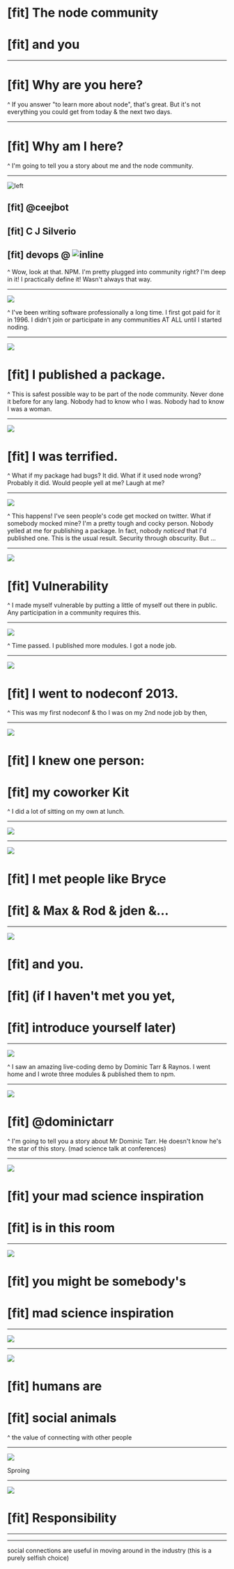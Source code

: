 
# [fit] The node community
# [fit] and you

---

# [fit] Why are you here?

^ If you answer "to learn more about node", that's great. But it's not everything you could get from today & the next two days.

---

# [fit] Why am I here?

^ I'm going to tell you a story about me and the node community.

---

![left](assets/bumper2_nasa_big.jpg)

## [fit] @ceejbot
## [fit] C J Silverio
## [fit] devops @ ![inline](assets/npm.png)

^ Wow, look at that. NPM. I'm pretty plugged into community right? I'm deep in it! I practically define it! Wasn't always that way.

---

![](/Users/ceej/Dropbox/projects/Talks/community-and-you/assets/cat-island-3.jpg)

^ I've been writing software professionally a long time. I first got paid for it in 1996. I didn't join or participate in any communities AT ALL until I started noding.

---

![](/Users/ceej/Dropbox/projects/Talks/community-and-you/assets/cat-island-3.jpg)

# [fit] I published a package.

^ This is safest possible way to be part of the node community. Never done it before for any lang. Nobody had to know who I was. Nobody had to know I was a woman.

---

![](/Users/ceej/Dropbox/projects/Talks/community-and-you/assets/cat-island-3.jpg)

# [fit] I was terrified.

^ What if my package had bugs? It did. What if it used node wrong? Probably it did. Would people yell at me? Laugh at me?

---

![](/Users/ceej/Dropbox/projects/Talks/community-and-you/assets/cat-island-fish.jpg)

^ This happens! I've seen people's code get mocked on twitter. What if somebody mocked mine? I'm a pretty tough and cocky person. Nobody yelled at me for publishing a package. In fact, nobody *noticed* that I'd published one. This is the usual result. Security through obscurity. But ...

---

![](/Users/ceej/Dropbox/projects/Talks/community-and-you/assets/cat-island-fish.jpg)

# [fit] Vulnerability

^ I made myself vulnerable by putting a little of myself out there in public. Any participation in a community requires this.

----

![](/Users/ceej/Dropbox/projects/Talks/community-and-you/assets/tashirojima-island221.jpg)

^ Time passed. I published more modules. I got a node job.

---

![](/Users/ceej/Dropbox/projects/Talks/community-and-you/assets/tashirojima-island221.jpg)

# [fit] I went to nodeconf 2013.

^ This was my first nodeconf & tho I was on my 2nd node job by then,

---

![](/Users/ceej/Dropbox/projects/Talks/community-and-you/assets/tashirojima-island221.jpg)

# [fit] I knew one person:
# [fit] my coworker Kit

^ I did a lot of sitting on my own at lunch.

---

![](/Users/ceej/Dropbox/projects/Talks/community-and-you/assets/cat-island-1.jpg)

---

![](/Users/ceej/Dropbox/projects/Talks/community-and-you/assets/cat-island-1.jpg)

# [fit] I met people like Bryce
# [fit] & Max & Rod & jden &…

---

![](/Users/ceej/Dropbox/projects/Talks/community-and-you/assets/cat-island-1.jpg)

# [fit] and you.
# [fit] (if I haven't met you yet,
# [fit] introduce yourself later)

----

![](/Users/ceej/Dropbox/projects/Talks/community-and-you/assets/cat-island-pot.jpg)

^ I saw an amazing live-coding demo by Dominic Tarr & Raynos. I went home and I wrote three modules & published them to npm.

---

![](/Users/ceej/Dropbox/projects/Talks/community-and-you/assets/cat-island-pot.jpg)

# [fit] @dominictarr

^ I'm going to tell you a story about Mr Dominic Tarr. He doesn't know he's the star of this story. (mad science talk at conferences)

---

![](/Users/ceej/Dropbox/projects/Talks/community-and-you/assets/cat-island-pot.jpg)

# [fit] your mad science inspiration
# [fit] is in this room

---

![](/Users/ceej/Dropbox/projects/Talks/community-and-you/assets/cat-island-pot.jpg)

# [fit] you might be somebody's
# [fit] mad science inspiration


---

![](/Users/ceej/Dropbox/projects/Talks/community-and-you/assets/tashirojima-cats.jpg)

---

![](/Users/ceej/Dropbox/projects/Talks/community-and-you/assets/tashirojima-cats.jpg)

# [fit] humans are
# [fit] social animals

^ the value of connecting with other people

---

![](/Users/ceej/Dropbox/projects/Talks/community-and-you/assets/cat-island-4.jpg)

Sproing



---

![](/Users/ceej/Dropbox/projects/Talks/community-and-you/assets/cat-island-3.jpg)

# [fit] Responsibility

---

---

social connections are useful in moving around in the industry
(this is a purely selfish choice)
